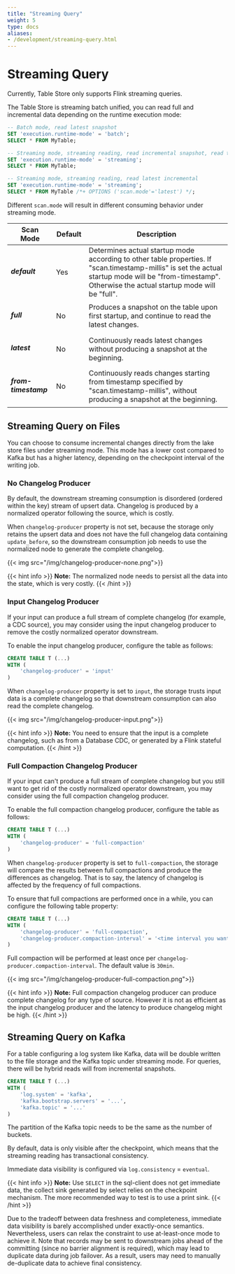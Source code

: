 ```yaml
---
title: "Streaming Query"
weight: 5
type: docs
aliases:
- /development/streaming-query.html
---
```

<!--
Licensed to the Apache Software Foundation (ASF) under one
or more contributor license agreements.  See the NOTICE file
distributed with this work for additional information
regarding copyright ownership.  The ASF licenses this file
to you under the Apache License, Version 2.0 (the
"License"); you may not use this file except in compliance
with the License.  You may obtain a copy of the License at

  http://www.apache.org/licenses/LICENSE-2.0

Unless required by applicable law or agreed to in writing,
software distributed under the License is distributed on an
"AS IS" BASIS, WITHOUT WARRANTIES OR CONDITIONS OF ANY
KIND, either express or implied.  See the License for the
specific language governing permissions and limitations
under the License.
-->

# Streaming Query

Currently, Table Store only supports Flink streaming queries.

The Table Store is streaming batch unified, you can read full
and incremental data depending on the runtime execution mode:

```sql
-- Batch mode, read latest snapshot
SET 'execution.runtime-mode' = 'batch';
SELECT * FROM MyTable;

-- Streaming mode, streaming reading, read incremental snapshot, read the snapshot first, then read the incremental
SET 'execution.runtime-mode' = 'streaming';
SELECT * FROM MyTable;

-- Streaming mode, streaming reading, read latest incremental
SET 'execution.runtime-mode' = 'streaming';
SELECT * FROM MyTable /*+ OPTIONS ('scan.mode'='latest') */;
```

Different `scan.mode` will result in different consuming behavior under streaming mode.
<table class="table table-bordered">
    <thead>
    <tr>
      <th class="text-left" style="width: 10%">Scan Mode</th>
      <th class="text-left" style="width: 5%">Default</th>
      <th class="text-left" style="width: 60%">Description</th>
    </tr>
    </thead>
    <tbody>
    <tr>
      <td><h5>default</h5></td>
      <td>Yes</td>
      <td>
      Determines actual startup mode according to other table properties.
      If "scan.timestamp-millis" is set the actual startup mode will be "from-timestamp".
      Otherwise the actual startup mode will be "full".
      </td>
    </tr>
    <tr>
      <td><h5>full</h5></td>
      <td>No</td>
      <td>
      Produces a snapshot on the table upon first startup,
      and continue to read the latest changes.
      </td>
    </tr>
    <tr>
      <td><h5>latest</h5></td>
      <td>No</td>
      <td>
      Continuously reads latest changes without producing a snapshot at the beginning.
      </td>
    </tr>
    <tr>
      <td><h5>from-timestamp</h5></td>
      <td>No</td>
      <td>
      Continuously reads changes starting from timestamp specified by "scan.timestamp-millis",
      without producing a snapshot at the beginning.
      </td>
    </tr>
    </tbody>
</table>

## Streaming Query on Files

You can choose to consume incremental changes directly from the lake store files under
streaming mode. This mode has a lower cost compared to Kafka but has a higher latency,
depending on the checkpoint interval of the writing job.

### No Changelog Producer

By default, the downstream streaming consumption is disordered (ordered within the key)
stream of upsert data. Changelog is produced by a normalized operator following the source, which is costly.

When `changelog-producer` property is not set, because the storage only retains the upsert data and
does not have the full changelog data containing `update_before`, so the downstream consumption job needs
to use the normalized node to generate the complete changelog.

{{< img src="/img/changelog-producer-none.png">}}

{{< hint info >}}
__Note:__ The normalized node needs to persist all the data into the state, which is very costly.
{{< /hint >}}

### Input Changelog Producer

If your input can produce a full stream of complete changelog (for example, a CDC source),
you may consider using the input changelog producer to remove the costly normalized operator downstream.

To enable the input changelog producer, configure the table as follows: 

```sql
CREATE TABLE T (...)
WITH (
    'changelog-producer' = 'input'
)
```

When `changelog-producer` property is set to `input`, the storage trusts input data is a complete changelog
so that downstream consumption can also read the complete changelog.

{{< img src="/img/changelog-producer-input.png">}}

{{< hint info >}}
__Note:__ You need to ensure that the input is a complete changelog, such as from a Database CDC,
or generated by a Flink stateful computation.
{{< /hint >}}

### Full Compaction Changelog Producer

If your input can't produce a full stream of complete changelog but you still want to get rid of the costly
normalized operator downstream, you may consider using the full compaction changelog producer.

To enable the full compaction changelog producer, configure the table as follows:

```sql
CREATE TABLE T (...)
WITH (
    'changelog-producer' = 'full-compaction'
)
```

When `changelog-producer` property is set to `full-compaction`, the storage will compare the results between
full compactions and produce the differences as changelog. That is to say, the latency of changelog is affected
by the frequency of full compactions.

To ensure that full compactions are performed once in a while, you can configure the following table property:

```sql
CREATE TABLE T (...)
WITH (
    'changelog-producer' = 'full-compaction',
    'changelog-producer.compaction-interval' = '<time interval you want a full compaction to happen>'
)
```

Full compaction will be performed at least once per `changelog-producer.compaction-interval`. The default value is `30min`.

{{< img src="/img/changelog-producer-full-compaction.png">}}

{{< hint info >}}
__Note:__ Full compaction changelog producer can produce complete changelog for any type of source.
However it is not as efficient as the input changelog producer and the latency to produce changelog might be high.
{{< /hint >}}

## Streaming Query on Kafka

For a table configuring a log system like Kafka, data will be double written to the file
storage and the Kafka topic under streaming mode. For queries, there will be hybrid reads
will from incremental snapshots.

```sql
CREATE TABLE T (...)
WITH (
    'log.system' = 'kafka',
    'kafka.bootstrap.servers' = '...',
    'kafka.topic' = '...'
)
```
The partition of the Kafka topic needs to be the same as the number of buckets.

By default, data is only visible after the checkpoint, which means
that the streaming reading has transactional consistency.

Immediate data visibility is configured via
`log.consistency` = `eventual`.

{{< hint info >}}
__Note:__ Use `SELECT` in the sql-client does not get immediate data, the collect sink generated by select relies
on the checkpoint mechanism. The more recommended way to test is to use a print sink.
{{< /hint >}}

Due to the tradeoff between data freshness and completeness, immediate data visibility is barely
accomplished under exactly-once semantics. Nevertheless, users can relax the constraint to use
at-least-once mode to achieve it. Note that records may be sent to downstream jobs ahead of the committing
(since no barrier alignment is required), which may lead to duplicate data during job failover. As a result,
users may need to manually de-duplicate data to achieve final consistency.
